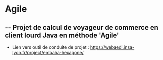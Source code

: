 # Agile
--
Projet de calcul de voyageur de commerce en client lourd Java en méthode 'Agile'
--
+ Lien vers outil de conduite de projet : https://webaedi.insa-lyon.fr/project/embaha-hexagone/
